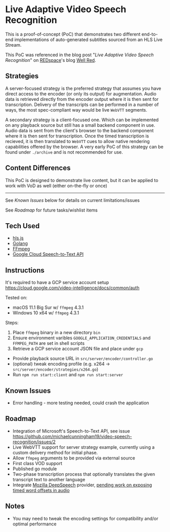 # Live Adaptive Video Speech Recognition

This is a proof-of-concept (PoC) that demonstrates two different end-to-end implementations of auto-generated subtitles sourced from an HLS Live Stream.

This PoC was referenced in the blog post "_Live Adaptive Video Speech Recognition_" on [REDspace](https://redspace.com)'s blog [Well Red](https://medium.com/well-red/live-adaptive-video-speech-recognition-21345ff380e9).


## Strategies
A server-focused strategy is the preferred strategy that assumes you have direct access to the encoder (or only its output) for augmentation. Audio data is retrieved directly from the encoder output where it is then sent for transcription. Delivery of the transcripts can be performed in a number of ways, the most spec-compliant way would be live `WebVTT` segments.

A secondary strategy is a client-focused one. Which can be implemented on any playback source but still has a small backend component in use. Audio data is sent from the client's browser to the backend component where it is then sent for transcription. Once the timed transcription is recieved, it is then translated to `WebVTT` cues to allow native rendering capabilities offered by the browser. A very early PoC of this strategy can be found under `./archive` and is not recommended for use.

## Content Differences
This PoC is designed to demonstrate live content, but it can be applied to work with VoD as well (either on-the-fly or once)

------

See *Known Issues* below for details on current limitations/issues

See *Roadmap* for future tasks/wishlist items

## Tech Used
- [hls.js](https://github.com/video-dev/hls.js)
- [Golang](https://golang.org/)
- [FFmpeg](https://ffmpeg.org/)
- [Google Cloud Speech-to-Text API](https://cloud.google.com/speech-to-text/)

## Instructions
It's required to have a GCP service account setup
https://cloud.google.com/video-intelligence/docs/common/auth

Tested on:
- macOS 11.1 Big Sur w/ `ffmpeg` 4.3.1
- Windows 10 x64 w/ `ffmpeg` 4.3.1

Steps:
1) Place `ffmpeg` binary in a new directory `bin`
2) Ensure environment varibles `GOOGLE_APPLICATION_CREDENTIALS` and `FFMPEG_PATH` are set in shell scripts
3) Retrieve a GCP service account JSON file and place under `gcp`

  - Provide playback source URL in `src/server/encoder/controller.go`
  - (optional) tweak encoding profile (e.g. x264 -> `src/server/encoder/strategies/x264.go`)
  - Run `npm run start:client` and `npm run start:server`

## Known Issues
- Error handling - more testing needed, could crash the application

## Roadmap
- Integration of Microsoft's Speech-to-Text API, see issue https://github.com/michaelcunningham19/video-speech-recognition/issues/2
- Live WebVTT support for server strategy example, currently using a custom delivery method for initial phase.
- Allow `ffmpeg` arguments to be provided via external source
- First class VOD support
- Published go module
- Two-phase transcription process that optionally translates the given transcript text to another language
- Integrate [Mozilla DeepSpeech](https://github.com/mozilla/DeepSpeech) provider, [pending work on exposing timed word offsets in audio](https://discourse.mozilla.org/t/speech-to-text-json-result-with-time-per-word/32681)

## Notes
- You may need to tweak the encoding settings for compatibility and/or optimal performance
